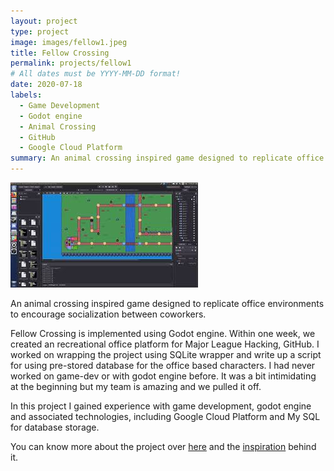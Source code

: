 ```yaml
---
layout: project
type: project
image: images/fellow1.jpeg
title: Fellow Crossing
permalink: projects/fellow1
# All dates must be YYYY-MM-DD format!
date: 2020-07-18
labels:
  - Game Development
  - Godot engine
  - Animal Crossing
  - GitHub
  - Google Cloud Platform
summary: An animal crossing inspired game designed to replicate office environments to encourage socialization between coworkers.
---
```


<img class="ui medium right floated rounded image" src="../images/fellow2.jpeg">

An animal crossing inspired game designed to replicate office environments to encourage socialization between coworkers.

Fellow Crossing is implemented using Godot engine. Within one week, we created an recreational office platform for Major League Hacking, GitHub. I worked on wrapping the project using SQLite wrapper and write up a script for using pre-stored database for the office based characters. I had never worked on game-dev or with godot engine before. It was a bit intimidating at the beginning but my team is amazing and we pulled it off.

In this project I gained experience with game development, godot engine and associated technologies, including Google Cloud Platform and My SQL for database storage.
 
You can know more about the project over [here](https://github.com/stellaw1/fellow-crossing) and the [inspiration](https://devpost.com/software/fellow-crossing) behind it.

